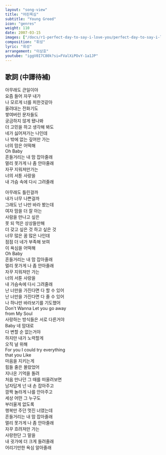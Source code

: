 ```yaml
---
layout: "song-view"
title: "어린욕심"
subtitle: "Young Greed"
icon: "genres"
weight: 110
date: 2007-03-15
images: ["/docs/r1-perfect-day-to-say-i-love-you/perfect-day-to-say-i-love-you.jpg"]
composition: "휘성"
lyric: "휘성"
arrangement: "이상호"
youtube: "iggV0I7C80k?si=FValXiPOvY-1a1JP"
---
```


## 歌詞 (中譯待補)

아무래도 큰일이야  
요즘 들어 자꾸 내가  
나 모르게 너를 피한것같아  
울려대는 전화기도  
쌓여버린 문자들도  
궁금하지 않게 됐나봐  
더 고민을 하고 생각해 봐도  
네가 싫어져가는 나인데  
나 밖에 없는 깊어만 가는  
너의 맘은 어떡해  
Oh Baby  
흔들거리는 내 맘 잡아줄래  
멀리 못가게 나 좀 안아줄래  
자꾸 지워져만가는  
너의 서툰 사랑을  
내 가슴 속에 다시 그려줄래  

아무래도 틀린걸까  
내가 너무 나쁜걸까  
그래도 넌 나만 바라 봤는데  
여자 맘을 더 잘 아는  
사람을 만나고 싶은  
못 되 먹은 상상들만해  
더 갖고 싶은 것 하고 싶은 것  
너무 많은 꿈 많은 나인데  
점점 더 네가 부족해 보여  
이 욕심을 어떡해  
Oh Baby  
흔들거리는 내 맘 잡아줄래  
멀리 못가게 나 좀 안아줄래  
자꾸 지워져만 가는  
너의 서툰 사랑을  
내 가슴속에 다시 그려줄래  
난 너만을 가진다면 다 할 수 있어  
난 너만을 가진다면 다 줄 수 있어  
나 하나만 바라보기를 기도했어  
Don't Wanna Let you go away  
from My Soul  
사랑하는 방식들은 서로 다른거야  
Baby 네 맘대로  
다 변할 순 없는거야  
하지만 내가 노력할게  
오직 널 위해  
For you I could try everything  
that you Like  
마음을 지키는게  
힘들 줄은 몰랐었어  
지나온 기억을 돌려  
처음 만나던 그 때를 떠올려보면  
남자답게 넌 내 손 잡아주고  
깜짝 놀라게 나를 안아주고  
세상 어떤 그 누구도  
부러울게 없도록  
행복만 주던 멋진 너였는데  
흔들거리는 내 맘 잡아줄래  
멀리 못가게 나 좀 안아줄래  
자꾸 흐려져만 가는  
사랑한단 그 말을  
내 귓가에 더 크게 들려줄래  
어리기만한 욕심 알아줄래  
